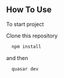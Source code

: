 ## How To Use

To start project

Clone this repository

```bash
  npm install
```
and then

```bash
  quasar dev
```